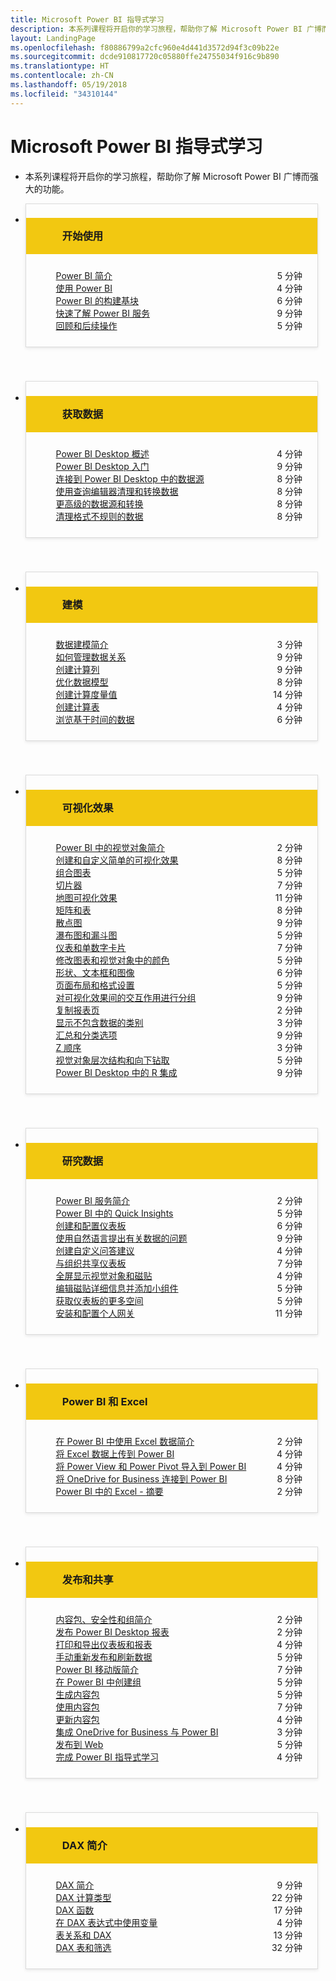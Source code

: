 ```yaml
---
title: Microsoft Power BI 指导式学习
description: 本系列课程将开启你的学习旅程，帮助你了解 Microsoft Power BI 广博而强大的功能。
layout: LandingPage
ms.openlocfilehash: f80886799a2cfc960e4d441d3572d94f3c09b22e
ms.sourcegitcommit: dcde910817720c05880ffe24755034f916c9b890
ms.translationtype: HT
ms.contentlocale: zh-CN
ms.lasthandoff: 05/19/2018
ms.locfileid: "34310144"
---
```

<div id="main" class="v2">
    <div class="container">
        <h1>Microsoft Power BI 指导式学习</h1>
        <ul id="databases" class="cardsL panelContent" style="display: block; margin: 0px;">
          <li class="fullSpan">
              <div class="container intro">
                  <p>本系列课程将开启你的学习旅程，帮助你了解 Microsoft Power BI 广博而强大的功能。</p>
              </div>
          </li>
          <li>
            <div class="cardSize">
                <div class="cardPadding">
                  <div class="card" style="padding: 0 12px 54px 0;">
                      <div class="cardText" style="box-shadow: 0 2px 5px #e8e8e8; border: 1px solid #dbdbdb;">
                          <h3 class="bgdAccent1" style="padding: 8px; display: flex; background: #f2c811; font-weight: bold; border-bottom: 0; margin-bottom: 0; line-height: 42px">
                            <div class="cardImageOuter" style="margin: 0 8px 0 10px;">
                              <div class="cardImage" style="width: 32px;">
                                <img src="media/logo_power-bi.svg" alt="" data-linktype="absolute-path" class="x-hidden-focus" style="position: relative; top: 6px;">
                              </div>
                            </div>
开始使用 </h3>
                          <ul class="noBullet" style="margin: 24px;">
                              <li style="display: flex; justify-content: space-between;">
                                <a class="barLink" href="gettingstarted.yml?tutorial-step=1">Power BI 简介</a>
                                <span style="margin-left: 32px; align-self: center;">5 分钟</span>
                              </li>
                              <li style="display: flex; justify-content: space-between;">
                                <a class="barLink" href="gettingstarted.yml?tutorial-step=2">使用 Power BI</a>
                                <span style="margin-left: 32px; align-self: center;">4 分钟</span>
                              </li>
                              <li style="display: flex; justify-content: space-between;">
                                <a class="barLink" href="gettingstarted.yml?tutorial-step=3">Power BI 的构建基块</a>
                                <span style="margin-left: 32px; align-self: center;">6 分钟</span>
                              </li>
                              <li style="display: flex; justify-content: space-between;">
                                <a class="barLink" href="gettingstarted.yml?tutorial-step=4">快速了解 Power BI 服务</a>
                                <span style="margin-left: 32px; align-self: center;">9 分钟</span>
                              </li>
                              <li style="display: flex; justify-content: space-between;">
                                <a class="barLink" href="gettingstarted.yml?tutorial-step=5">回顾和后续操作</a>
                                <span style="margin-left: 32px; align-self: center;">5 分钟</span>
                              </li>
                          </ul>
                      </div>
                    </div>
                </div>
            </div>
          </li>
          <li>
            <div class="cardSize">
                <div class="cardPadding">
                  <div class="card" style="padding: 0 12px 54px 0;">
                      <div class="cardText" style="box-shadow: 0 2px 5px #e8e8e8; border: 1px solid #dbdbdb;">
                          <h3 class="bgdAccent1" style="padding: 8px; display: flex; background: #f2c811; font-weight: bold; border-bottom: 0; margin-bottom: 0; line-height: 42px">
                            <div class="cardImageOuter" style="margin: 0 8px 0 10px;">
                              <div class="cardImage" style="width: 32px;">
                                <img src="media/pbi-getting-data.svg" alt="" data-linktype="absolute-path" class="x-hidden-focus" style="position: relative; top: 6px;">
                              </div>
                            </div>
获取数据 </h3>
                          <ul class="noBullet" style="margin: 24px;">
                              <li style="display: flex; justify-content: space-between;">
                                <a class="barLink" href="gettingdata.yml?tutorial-step=1">Power BI Desktop 概述</a>
                                <span style="margin-left: 32px; align-self: center;">4 分钟</span>
                              </li>
                              <li style="display: flex; justify-content: space-between;">
                                <a class="barLink" href="gettingdata.yml?tutorial-step=2">Power BI Desktop 入门</a>
                                <span style="margin-left: 32px; align-self: center;">9 分钟</span>
                              </li>
                              <li style="display: flex; justify-content: space-between;">
                                <a class="barLink" href="gettingdata.yml?tutorial-step=3">连接到 Power BI Desktop 中的数据源</a>
                                <span style="margin-left: 32px; align-self: center;">8 分钟</span>
                              </li>
                              <li style="display: flex; justify-content: space-between;">
                                <a class="barLink" href="gettingdata.yml?tutorial-step=4">使用查询编辑器清理和转换数据</a>
                                <span style="margin-left: 32px; align-self: center;">8 分钟</span>
                              </li>
                              <li style="display: flex; justify-content: space-between;">
                                <a class="barLink" href="gettingdata.yml?tutorial-step=5">更高级的数据源和转换</a>
                                <span style="margin-left: 32px; align-self: center;">8 分钟</span>
                              </li>
                              <li style="display: flex; justify-content: space-between;">
                                <a class="barLink" href="gettingdata.yml?tutorial-step=6">清理格式不规则的数据</a>
                                <span style="margin-left: 32px; align-self: center;">8 分钟</span>
                              </li>
                          </ul>
                      </div>
                    </div>
                </div>
            </div>
          </li>
          <li>
            <div class="cardSize">
                <div class="cardPadding">
                  <div class="card" style="padding: 0 12px 54px 0;">
                      <div class="cardText" style="box-shadow: 0 2px 5px #e8e8e8; border: 1px solid #dbdbdb;">
                          <h3 class="bgdAccent1" style="padding: 8px; display: flex; background: #f2c811; font-weight: bold; border-bottom: 0; margin-bottom: 0; line-height: 42px">
                            <div class="cardImageOuter" style="margin: 0 8px 0 10px;">
                              <div class="cardImage" style="width: 32px;">
                                <img src="media/pbi-modeling.svg" alt="" data-linktype="absolute-path" class="x-hidden-focus" style="position: relative; top: 6px;">
                              </div>
                            </div>
建模 </h3>
                          <ul class="noBullet" style="margin: 24px;">
                              <li style="display: flex; justify-content: space-between;">
                                <a class="barLink" href="modeling.yml?tutorial-step=1">数据建模简介</a>
                                <span style="margin-left: 32px; align-self: center;">3 分钟</span>
                              </li>
                              <li style="display: flex; justify-content: space-between;">
                                <a class="barLink" href="modeling.yml?tutorial-step=2">如何管理数据关系</a>
                                <span style="margin-left: 32px; align-self: center;">9 分钟</span>
                              </li>
                              <li style="display: flex; justify-content: space-between;">
                                <a class="barLink" href="modeling.yml?tutorial-step=3">创建计算列</a>
                                <span style="margin-left: 32px; align-self: center;">9 分钟</span>
                              </li>
                              <li style="display: flex; justify-content: space-between;">
                                <a class="barLink" href="modeling.yml?tutorial-step=4">优化数据模型</a>
                                <span style="margin-left: 32px; align-self: center;">8 分钟</span>
                              </li>
                              <li style="display: flex; justify-content: space-between;">
                                <a class="barLink" href="modeling.yml?tutorial-step=5">创建计算度量值</a>
                                <span style="margin-left: 32px; align-self: center;">14 分钟</span>
                              </li>
                              <li style="display: flex; justify-content: space-between;">
                                <a class="barLink" href="modeling.yml?tutorial-step=6">创建计算表</a>
                                <span style="margin-left: 32px; align-self: center;">4 分钟</span>
                              </li>
                              <li style="display: flex; justify-content: space-between;">
                                <a class="barLink" href="modeling.yml?tutorial-step=7">浏览基于时间的数据</a>
                                <span style="margin-left: 32px; align-self: center;">6 分钟</span>
                              </li>
                          </ul>
                      </div>
                    </div>
                </div>
            </div>
          </li>
          <li>
            <div class="cardSize">
                <div class="cardPadding">
                  <div class="card" style="padding: 0 12px 54px 0;">
                      <div class="cardText" style="box-shadow: 0 2px 5px #e8e8e8; border: 1px solid #dbdbdb;">
                          <h3 class="bgdAccent1" style="padding: 8px; display: flex; background: #f2c811; font-weight: bold; border-bottom: 0; margin-bottom: 0; line-height: 42px">
                            <div class="cardImageOuter" style="margin: 0 8px 0 10px;">
                              <div class="cardImage" style="width: 32px;">
                                <img src="media/pbi-visualizations.svg" alt="" data-linktype="absolute-path" class="x-hidden-focus" style="position: relative; top: 6px;">
                              </div>
                            </div>
可视化效果 </h3>
                          <ul class="noBullet" style="margin: 24px;">
                              <li style="display: flex; justify-content: space-between;">
                                <a class="barLink" href="visualizations.yml?tutorial-step=1">Power BI 中的视觉对象简介</a>
                                <span style="margin-left: 32px; align-self: center;">2 分钟</span>
                              </li>
                              <li style="display: flex; justify-content: space-between;">
                                <a class="barLink" href="visualizations.yml?tutorial-step=2">创建和自定义简单的可视化效果</a>
                                <span style="margin-left: 32px; align-self: center;">8 分钟</span>
                              </li>
                              <li style="display: flex; justify-content: space-between;">
                                <a class="barLink" href="visualizations.yml?tutorial-step=3">组合图表</a>
                                <span style="margin-left: 32px; align-self: center;">5 分钟</span>
                              </li>
                              <li style="display: flex; justify-content: space-between;">
                                <a class="barLink" href="visualizations.yml?tutorial-step=4">切片器</a>
                                <span style="margin-left: 32px; align-self: center;">7 分钟</span>
                              </li>
                              <li style="display: flex; justify-content: space-between;">
                                <a class="barLink" href="visualizations.yml?tutorial-step=5">地图可视化效果</a>
                                <span style="margin-left: 32px; align-self: center;">11 分钟</span>
                              </li>
                              <li style="display: flex; justify-content: space-between;">
                                <a class="barLink" href="visualizations.yml?tutorial-step=6">矩阵和表</a>
                                <span style="margin-left: 32px; align-self: center;">8 分钟</span>
                              </li>
                              <li style="display: flex; justify-content: space-between;">
                                <a class="barLink" href="visualizations.yml?tutorial-step=7">散点图</a>
                                <span style="margin-left: 32px; align-self: center;">9 分钟</span>
                              </li>
                              <li style="display: flex; justify-content: space-between;">
                                <a class="barLink" href="visualizations.yml?tutorial-step=8">瀑布图和漏斗图</a>
                                <span style="margin-left: 32px; align-self: center;">5 分钟</span>
                              </li>
                              <li style="display: flex; justify-content: space-between;">
                                <a class="barLink" href="visualizations.yml?tutorial-step=9">仪表和单数字卡片</a>
                                <span style="margin-left: 32px; align-self: center;">7 分钟</span>
                              </li>
                              <li style="display: flex; justify-content: space-between;">
                                <a class="barLink" href="visualizations.yml?tutorial-step=10">修改图表和视觉对象中的颜色</a>
                                <span style="margin-left: 32px; align-self: center;">5 分钟</span>
                              </li>
                              <li style="display: flex; justify-content: space-between;">
                                <a class="barLink" href="visualizations.yml?tutorial-step=11">形状、文本框和图像</a>
                                <span style="margin-left: 32px; align-self: center;">6 分钟</span>
                              </li>
                              <li style="display: flex; justify-content: space-between;">
                                <a class="barLink" href="visualizations.yml?tutorial-step=12">页面布局和格式设置</a>
                                <span style="margin-left: 32px; align-self: center;">5 分钟</span>
                              </li>
                              <li style="display: flex; justify-content: space-between;">
                                <a class="barLink" href="visualizations.yml?tutorial-step=13">对可视化效果间的交互作用进行分组</a>
                                <span style="margin-left: 32px; align-self: center;">9 分钟</span>
                              </li>
                              <li style="display: flex; justify-content: space-between;">
                                <a class="barLink" href="visualizations.yml?tutorial-step=14">复制报表页</a>
                                <span style="margin-left: 32px; align-self: center;">2 分钟</span>
                              </li>
                              <li style="display: flex; justify-content: space-between;">
                                <a class="barLink" href="visualizations.yml?tutorial-step=15">显示不包含数据的类别</a>
                                <span style="margin-left: 32px; align-self: center;">3 分钟</span>
                              </li>
                              <li style="display: flex; justify-content: space-between;">
                                <a class="barLink" href="visualizations.yml?tutorial-step=16">汇总和分类选项</a>
                                <span style="margin-left: 32px; align-self: center;">9 分钟</span>
                              </li>
                              <li style="display: flex; justify-content: space-between;">
                                <a class="barLink" href="visualizations.yml?tutorial-step=17">Z 顺序</a>
                                <span style="margin-left: 32px; align-self: center;">3 分钟</span>
                              </li>
                              <li style="display: flex; justify-content: space-between;">
                                <a class="barLink" href="visualizations.yml?tutorial-step=18">视觉对象层次结构和向下钻取</a>
                                <span style="margin-left: 32px; align-self: center;">5 分钟</span>
                              </li>
                              <li style="display: flex; justify-content: space-between;">
                                <a class="barLink" href="visualizations.yml?tutorial-step=19">Power BI Desktop 中的 R 集成</a>
                                <span style="margin-left: 32px; align-self: center;">9 分钟</span>
                              </li>
                          </ul>
                      </div>
                    </div>
                </div>
            </div>
          </li>
          <li>
            <div class="cardSize">
                <div class="cardPadding">
                  <div class="card" style="padding: 0 12px 54px 0;">
                      <div class="cardText" style="box-shadow: 0 2px 5px #e8e8e8; border: 1px solid #dbdbdb;">
                          <h3 class="bgdAccent1" style="padding: 8px; display: flex; background: #f2c811; font-weight: bold; border-bottom: 0; margin-bottom: 0; line-height: 42px">
                            <div class="cardImageOuter" style="margin: 0 8px 0 10px;">
                              <div class="cardImage" style="width: 32px;">
                                <img src="media/pbi-exploring-data.svg" alt="" data-linktype="absolute-path" class="x-hidden-focus" style="position: relative; top: 6px;">
                              </div>
                            </div>
研究数据 </h3>
                          <ul class="noBullet" style="margin: 24px;">
                              <li style="display: flex; justify-content: space-between;">
                                <a class="barLink" href="exploringdata.yml?tutorial-step=1">Power BI 服务简介</a>
                                <span style="margin-left: 32px; align-self: center;">2 分钟</span>
                              </li>
                              <li style="display: flex; justify-content: space-between;">
                                <a class="barLink" href="exploringdata.yml?tutorial-step=2">Power BI 中的 Quick Insights</a>
                                <span style="margin-left: 32px; align-self: center;">5 分钟</span>
                              </li>
                              <li style="display: flex; justify-content: space-between;">
                                <a class="barLink" href="exploringdata.yml?tutorial-step=3">创建和配置仪表板</a>
                                <span style="margin-left: 32px; align-self: center;">6 分钟</span>
                              </li>
                              <li style="display: flex; justify-content: space-between;">
                                <a class="barLink" href="exploringdata.yml?tutorial-step=4">使用自然语言提出有关数据的问题</a>
                                <span style="margin-left: 32px; align-self: center;">9 分钟</span>
                              </li>
                              <li style="display: flex; justify-content: space-between;">
                                <a class="barLink" href="exploringdata.yml?tutorial-step=5">创建自定义问答建议</a>
                                <span style="margin-left: 32px; align-self: center;">4 分钟</span>
                              </li>
                              <li style="display: flex; justify-content: space-between;">
                                <a class="barLink" href="exploringdata.yml?tutorial-step=6">与组织共享仪表板</a>
                                <span style="margin-left: 32px; align-self: center;">7 分钟</span>
                              </li>
                              <li style="display: flex; justify-content: space-between;">
                                <a class="barLink" href="exploringdata.yml?tutorial-step=7">全屏显示视觉对象和磁贴</a>
                                <span style="margin-left: 32px; align-self: center;">4 分钟</span>
                              </li>
                              <li style="display: flex; justify-content: space-between;">
                                <a class="barLink" href="exploringdata.yml?tutorial-step=8">编辑磁贴详细信息并添加小组件</a>
                                <span style="margin-left: 32px; align-self: center;">5 分钟</span>
                              </li>
                              <li style="display: flex; justify-content: space-between;">
                                <a class="barLink" href="exploringdata.yml?tutorial-step=9">获取仪表板的更多空间</a>
                                <span style="margin-left: 32px; align-self: center;">5 分钟</span>
                              </li>
                              <li style="display: flex; justify-content: space-between;">
                                <a class="barLink" href="exploringdata.yml?tutorial-step=10">安装和配置个人网关</a>
                                <span style="margin-left: 32px; align-self: center;">11 分钟</span>
                              </li>
                          </ul>
                      </div>
                    </div>
                </div>
            </div>
          </li>
          <li>
            <div class="cardSize">
                <div class="cardPadding">
                  <div class="card" style="padding: 0 12px 54px 0;">
                      <div class="cardText" style="box-shadow: 0 2px 5px #e8e8e8; border: 1px solid #dbdbdb;">
                          <h3 class="bgdAccent1" style="padding: 8px; display: flex; background: #f2c811; font-weight: bold; border-bottom: 0; margin-bottom: 0; line-height: 42px">
                            <div class="cardImageOuter" style="margin: 0 8px 0 10px;">
                              <div class="cardImage" style="width: 32px;">
                                <img src="media/logo_excel-blk.svg" alt="" data-linktype="absolute-path" class="x-hidden-focus" style="position: relative; top: 6px;">
                              </div>
                            </div>
Power BI 和 Excel </h3>
                          <ul class="noBullet" style="margin: 24px;">
                              <li style="display: flex; justify-content: space-between;">
                                <a class="barLink" href="powerbiandexcel.yml?tutorial-step=1">在 Power BI 中使用 Excel 数据简介</a>
                                <span style="margin-left: 32px; align-self: center;">2 分钟</span>
                              </li>
                              <li style="display: flex; justify-content: space-between;">
                                <a class="barLink" href="powerbiandexcel.yml?tutorial-step=2">将 Excel 数据上传到 Power BI</a>
                                <span style="margin-left: 32px; align-self: center;">4 分钟</span>
                              </li>
                              <li style="display: flex; justify-content: space-between;">
                                <a class="barLink" href="powerbiandexcel.yml?tutorial-step=3">将 Power View 和 Power Pivot 导入到 Power BI</a>
                                <span style="margin-left: 32px; align-self: center;">4 分钟</span>
                              </li>
                              <li style="display: flex; justify-content: space-between;">
                                <a class="barLink" href="powerbiandexcel.yml?tutorial-step=4">将 OneDrive for Business 连接到 Power BI</a>
                                <span style="margin-left: 32px; align-self: center;">8 分钟</span>
                              </li>
                              <li style="display: flex; justify-content: space-between;">
                                <a class="barLink" href="powerbiandexcel.yml?tutorial-step=5">Power BI 中的 Excel - 摘要</a>
                                <span style="margin-left: 32px; align-self: center;">2 分钟</span>
                              </li>
                          </ul>
                      </div>
                    </div>
                </div>
            </div>
          </li>
          <li>
            <div class="cardSize">
                <div class="cardPadding">
                  <div class="card" style="padding: 0 12px 54px 0;">
                      <div class="cardText" style="box-shadow: 0 2px 5px #e8e8e8; border: 1px solid #dbdbdb;">
                          <h3 class="bgdAccent1" style="padding: 8px; display: flex; background: #f2c811; font-weight: bold; border-bottom: 0; margin-bottom: 0; line-height: 42px">
                            <div class="cardImageOuter" style="margin: 0 8px 0 10px;">
                              <div class="cardImage" style="width: 32px;">
                                <img src="media/pbi-pub-sharing.svg" alt="" data-linktype="absolute-path" class="x-hidden-focus" style="position: relative; top: 6px;">
                              </div>
                            </div>
发布和共享 </h3>
                          <ul class="noBullet" style="margin: 24px;">
                              <li style="display: flex; justify-content: space-between;">
                                <a class="barLink" href="publishingandsharing.yml?tutorial-step=1">内容包、安全性和组简介</a>
                                <span style="margin-left: 32px; align-self: center;">2 分钟</span>
                              </li>
                              <li style="display: flex; justify-content: space-between;">
                                <a class="barLink" href="publishingandsharing.yml?tutorial-step=2">发布 Power BI Desktop 报表</a>
                                <span style="margin-left: 32px; align-self: center;">2 分钟</span>
                              </li>
                              <li style="display: flex; justify-content: space-between;">
                                <a class="barLink" href="publishingandsharing.yml?tutorial-step=3">打印和导出仪表板和报表</a>
                                <span style="margin-left: 32px; align-self: center;">4 分钟</span>
                              </li>
                              <li style="display: flex; justify-content: space-between;">
                                <a class="barLink" href="publishingandsharing.yml?tutorial-step=4">手动重新发布和刷新数据</a>
                                <span style="margin-left: 32px; align-self: center;">5 分钟</span>
                              </li>
                              <li style="display: flex; justify-content: space-between;">
                                <a class="barLink" href="publishingandsharing.yml?tutorial-step=5">Power BI 移动版简介</a>
                                <span style="margin-left: 32px; align-self: center;">7 分钟</span>
                              </li>
                              <li style="display: flex; justify-content: space-between;">
                                <a class="barLink" href="publishingandsharing.yml?tutorial-step=6">在 Power BI 中创建组</a>
                                <span style="margin-left: 32px; align-self: center;">5 分钟</span>
                              </li>
                              <li style="display: flex; justify-content: space-between;">
                                <a class="barLink" href="publishingandsharing.yml?tutorial-step=7">生成内容包</a>
                                <span style="margin-left: 32px; align-self: center;">5 分钟</span>
                              </li>
                              <li style="display: flex; justify-content: space-between;">
                                <a class="barLink" href="publishingandsharing.yml?tutorial-step=8">使用内容包</a>
                                <span style="margin-left: 32px; align-self: center;">7 分钟</span>
                              </li>
                              <li style="display: flex; justify-content: space-between;">
                                <a class="barLink" href="publishingandsharing.yml?tutorial-step=9">更新内容包</a>
                                <span style="margin-left: 32px; align-self: center;">4 分钟</span>
                              </li>
                              <li style="display: flex; justify-content: space-between;">
                                <a class="barLink" href="publishingandsharing.yml?tutorial-step=10">集成 OneDrive for Business 与 Power BI</a>
                                <span style="margin-left: 32px; align-self: center;">3 分钟</span>
                              </li>
                              <li style="display: flex; justify-content: space-between;">
                                <a class="barLink" href="publishingandsharing.yml?tutorial-step=11">发布到 Web</a>
                                <span style="margin-left: 32px; align-self: center;">5 分钟</span>
                              </li>
                              <li style="display: flex; justify-content: space-between;">
                                <a class="barLink" href="publishingandsharing.yml?tutorial-step=12">完成 Power BI 指导式学习</a>
                                <span style="margin-left: 32px; align-self: center;">4 分钟</span>
                              </li>
                          </ul>
                      </div>
                    </div>
                </div>
            </div>
          </li>
          <li>
            <div class="cardSize">
                <div class="cardPadding">
                  <div class="card" style="padding: 0 12px 54px 0;">
                      <div class="cardText" style="box-shadow: 0 2px 5px #e8e8e8; border: 1px solid #dbdbdb;">
                          <h3 class="bgdAccent1" style="padding: 8px; display: flex; background: #f2c811; font-weight: bold; border-bottom: 0; margin-bottom: 0; line-height: 42px">
                            <div class="cardImageOuter" style="margin: 0 8px 0 10px;">
                              <div class="cardImage" style="width: 32px;">
                                <img src="media/pbi-dax-intro.svg" alt="" data-linktype="absolute-path" class="x-hidden-focus" style="position: relative; top: 6px;">
                              </div>
                            </div>
DAX 简介 </h3>
                          <ul class="noBullet" style="margin: 24px;">
                              <li style="display: flex; justify-content: space-between;">
                                <a class="barLink" href="introductiontodax.yml?tutorial-step=1">DAX 简介</a>
                                <span style="margin-left: 32px; align-self: center;">9 分钟</span>
                              </li>
                              <li style="display: flex; justify-content: space-between;">
                                <a class="barLink" href="introductiontodax.yml?tutorial-step=2">DAX 计算类型</a>
                                <span style="margin-left: 32px; align-self: center;">22 分钟</span>
                              </li>
                              <li style="display: flex; justify-content: space-between;">
                                <a class="barLink" href="introductiontodax.yml?tutorial-step=3">DAX 函数</a>
                                <span style="margin-left: 32px; align-self: center;">17 分钟</span>
                              </li>
                              <li style="display: flex; justify-content: space-between;">
                                <a class="barLink" href="introductiontodax.yml?tutorial-step=4">在 DAX 表达式中使用变量</a>
                                <span style="margin-left: 32px; align-self: center;">4 分钟</span>
                              </li>
                              <li style="display: flex; justify-content: space-between;">
                                <a class="barLink" href="introductiontodax.yml?tutorial-step=5">表关系和 DAX</a>
                                <span style="margin-left: 32px; align-self: center;">13 分钟</span>
                              </li>
                              <li style="display: flex; justify-content: space-between;">
                                <a class="barLink" href="introductiontodax.yml?tutorial-step=6">DAX 表和筛选</a>
                                <span style="margin-left: 32px; align-self: center;">32 分钟</span>
                              </li>
                          </ul>
                      </div>
                    </div>
                </div>
            </div>
          </li>
      </ul>
    </div>
</div>